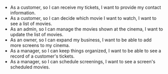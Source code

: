 - As a customer, so I can receive my tickets, I want to provide my contact information.
- As a customer, so I can decide which movie I want to watch, I want to see a list of movies.
- As an admin, so I can manage the movies shown at the cinema, I want to update the list of movies.
- As an owner, so I can expand my business, I want to be able to add more screens to my cinema.
- As a manager, so I can keep things organized, I want to be able to see a record of a customer's tickets.
- As a manager, so I can schedule screenings, I want to see a screen's scheduled movies. 